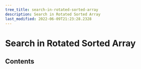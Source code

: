 ```yaml
---
tree_title: search-in-rotated-sorted-array
description: Search in Rotated Sorted Array
last_modified: 2022-06-09T21:23:28.2328
---
```


# Search in Rotated Sorted Array

## Contents
